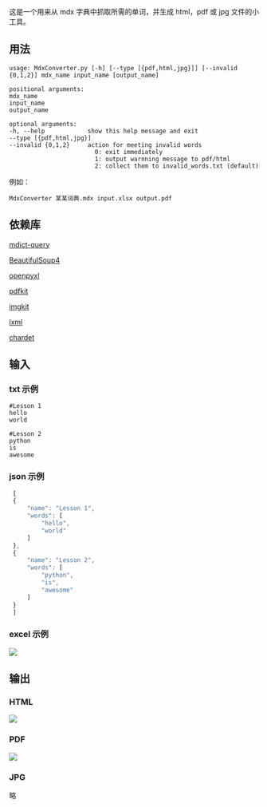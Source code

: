 这是一个用来从 mdx 字典中抓取所需的单词，并生成 html，pdf 或 jpg 文件的小工具。

## 用法
    usage: MdxConverter.py [-h] [--type [{pdf,html,jpg}]] [--invalid {0,1,2}] mdx_name input_name [output_name]

    positional arguments:
    mdx_name
    input_name
    output_name

    optional arguments:
    -h, --help            show this help message and exit
    --type [{pdf,html,jpg}]
    --invalid {0,1,2}     action for meeting invalid words
                            0: exit immediately
                            1: output warnning message to pdf/html
                            2: collect them to invalid_words.txt (default)

例如：
    
    MdxConverter 某某词典.mdx input.xlsx output.pdf

## 依赖库
[mdict-query](https://github.com/mmjang/mdict-query)

[BeautifulSoup4](https://pypi.org/project/beautifulsoup4)

[openpyxl](https://pypi.org/project/openpyxl)

[pdfkit](https://github.com/JazzCore/python-pdfkit)

[imgkit](https://github.com/jarrekk/imgkit)

[lxml](https://lxml.de)

[chardet](https://github.com/chardet/chardet)

## 输入
### txt 示例
    #Lesson 1
    hello
    world

    #Lesson 2
    python
    is
    awesome


### json 示例
```javascript
 [
 {
     "name": "Lesson 1",
     "words": [
         "hello",
         "world"
     ]
 },
 {
     "name": "Lesson 2",
     "words": [
         "python",
         "is",
         "awesome"
     ]
 }
 ]
```

### excel 示例
![](images/excel.jpg)

## 输出
### HTML
![](images/html.jpg)

### PDF
![](images/pdf.jpg)

### JPG
略